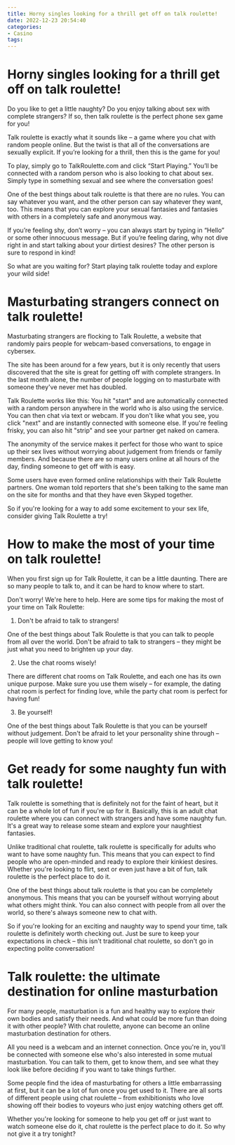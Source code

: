```yaml
---
title: Horny singles looking for a thrill get off on talk roulette!
date: 2022-12-23 20:54:40
categories:
- Casino
tags:
---
```



#  Horny singles looking for a thrill get off on talk roulette!

Do you like to get a little naughty? Do you enjoy talking about sex with complete strangers? If so, then talk roulette is the perfect phone sex game for you!

Talk roulette is exactly what it sounds like – a game where you chat with random people online. But the twist is that all of the conversations are sexually explicit. If you’re looking for a thrill, then this is the game for you!

To play, simply go to TalkRoulette.com and click “Start Playing.” You’ll be connected with a random person who is also looking to chat about sex. Simply type in something sexual and see where the conversation goes!

One of the best things about talk roulette is that there are no rules. You can say whatever you want, and the other person can say whatever they want, too. This means that you can explore your sexual fantasies and fantasies with others in a completely safe and anonymous way.

If you’re feeling shy, don’t worry – you can always start by typing in “Hello” or some other innocuous message. But if you’re feeling daring, why not dive right in and start talking about your dirtiest desires? The other person is sure to respond in kind!

So what are you waiting for? Start playing talk roulette today and explore your wild side!

#  Masturbating strangers connect on talk roulette!

Masturbating strangers are flocking to Talk Roulette, a website that randomly pairs people for webcam-based conversations, to engage in cybersex.

The site has been around for a few years, but it is only recently that users discovered that the site is great for getting off with complete strangers. In the last month alone, the number of people logging on to masturbate with someone they've never met has doubled.

Talk Roulette works like this: You hit "start" and are automatically connected with a random person anywhere in the world who is also using the service. You can then chat via text or webcam. If you don't like what you see, you click "next" and are instantly connected with someone else. If you're feeling frisky, you can also hit "strip" and see your partner get naked on camera.

The anonymity of the service makes it perfect for those who want to spice up their sex lives without worrying about judgement from friends or family members. And because there are so many users online at all hours of the day, finding someone to get off with is easy.

Some users have even formed online relationships with their Talk Roulette partners. One woman told reporters that she's been talking to the same man on the site for months and that they have even Skyped together.

So if you're looking for a way to add some excitement to your sex life, consider giving Talk Roulette a try!

#  How to make the most of your time on talk roulette!

When you first sign up for Talk Roulette, it can be a little daunting. There are so many people to talk to, and it can be hard to know where to start.

Don't worry! We're here to help. Here are some tips for making the most of your time on Talk Roulette:

1. Don't be afraid to talk to strangers!

One of the best things about Talk Roulette is that you can talk to people from all over the world. Don't be afraid to talk to strangers – they might be just what you need to brighten up your day.

2. Use the chat rooms wisely!

There are different chat rooms on Talk Roulette, and each one has its own unique purpose. Make sure you use them wisely – for example, the dating chat room is perfect for finding love, while the party chat room is perfect for having fun!

3. Be yourself!

One of the best things about Talk Roulette is that you can be yourself without judgement. Don't be afraid to let your personality shine through – people will love getting to know you!

#  Get ready for some naughty fun with talk roulette!

Talk roulette is something that is definitely not for the faint of heart, but it can be a whole lot of fun if you're up for it. Basically, this is an adult chat roulette where you can connect with strangers and have some naughty fun. It's a great way to release some steam and explore your naughtiest fantasies.

Unlike traditional chat roulette, talk roulette is specifically for adults who want to have some naughty fun. This means that you can expect to find people who are open-minded and ready to explore their kinkiest desires. Whether you're looking to flirt, sext or even just have a bit of fun, talk roulette is the perfect place to do it.

One of the best things about talk roulette is that you can be completely anonymous. This means that you can be yourself without worrying about what others might think. You can also connect with people from all over the world, so there's always someone new to chat with.

So if you're looking for an exciting and naughty way to spend your time, talk roulette is definitely worth checking out. Just be sure to keep your expectations in check – this isn't traditional chat roulette, so don't go in expecting polite conversation!

#  Talk roulette: the ultimate destination for online masturbation

For many people, masturbation is a fun and healthy way to explore their own bodies and satisfy their needs. And what could be more fun than doing it with other people? With chat roulette, anyone can become an online masturbation destination for others.

All you need is a webcam and an internet connection. Once you're in, you'll be connected with someone else who's also interested in some mutual masturbation. You can talk to them, get to know them, and see what they look like before deciding if you want to take things further.

Some people find the idea of masturbating for others a little embarrassing at first, but it can be a lot of fun once you get used to it. There are all sorts of different people using chat roulette – from exhibitionists who love showing off their bodies to voyeurs who just enjoy watching others get off.

Whether you're looking for someone to help you get off or just want to watch someone else do it, chat roulette is the perfect place to do it. So why not give it a try tonight?